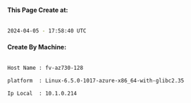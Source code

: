 
   
#### This Page Create at:

```bash

2024-04-05 - 17:58:40 UTC

```

#### Create By Machine:

```bash

Host Name : fv-az730-128

platform  : Linux-6.5.0-1017-azure-x86_64-with-glibc2.35

Ip Local  : 10.1.0.214

```

